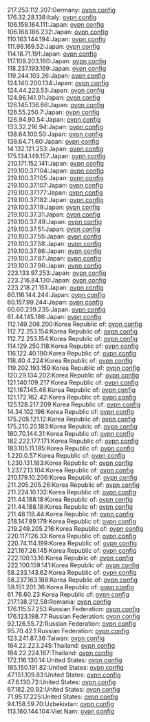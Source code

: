 217.253.112.207:Germany: [ovpn config](vpn/217_253_112_207.ovpn)  
176.32.28.138:Italy: [ovpn config](vpn/176_32_28_138.ovpn)  
106.159.164.111:Japan: [ovpn config](vpn/106_159_164_111.ovpn)  
106.168.186.232:Japan: [ovpn config](vpn/106_168_186_232.ovpn)  
110.163.144.194:Japan: [ovpn config](vpn/110_163_144_194.ovpn)  
111.96.169.52:Japan: [ovpn config](vpn/111_96_169_52.ovpn)  
114.18.71.191:Japan: [ovpn config](vpn/114_18_71_191.ovpn)  
117.109.203.160:Japan: [ovpn config](vpn/117_109_203_160.ovpn)  
118.237.193.169:Japan: [ovpn config](vpn/118_237_193_169.ovpn)  
119.244.103.26:Japan: [ovpn config](vpn/119_244_103_26.ovpn)  
124.140.200.134:Japan: [ovpn config](vpn/124_140_200_134.ovpn)  
124.44.223.53:Japan: [ovpn config](vpn/124_44_223_53.ovpn)  
124.96.141.91:Japan: [ovpn config](vpn/124_96_141_91.ovpn)  
126.145.136.66:Japan: [ovpn config](vpn/126_145_136_66.ovpn)  
126.55.250.7:Japan: [ovpn config](vpn/126_55_250_7.ovpn)  
126.94.90.54:Japan: [ovpn config](vpn/126_94_90_54.ovpn)  
133.32.216.94:Japan: [ovpn config](vpn/133_32_216_94.ovpn)  
138.64.100.50:Japan: [ovpn config](vpn/138_64_100_50.ovpn)  
138.64.71.60:Japan: [ovpn config](vpn/138_64_71_60.ovpn)  
14.132.121.253:Japan: [ovpn config](vpn/14_132_121_253.ovpn)  
175.134.149.157:Japan: [ovpn config](vpn/175_134_149_157.ovpn)  
210.171.152.141:Japan: [ovpn config](vpn/210_171_152_141.ovpn)  
219.100.37.104:Japan: [ovpn config](vpn/219_100_37_104.ovpn)  
219.100.37.105:Japan: [ovpn config](vpn/219_100_37_105.ovpn)  
219.100.37.107:Japan: [ovpn config](vpn/219_100_37_107.ovpn)  
219.100.37.177:Japan: [ovpn config](vpn/219_100_37_177.ovpn)  
219.100.37.182:Japan: [ovpn config](vpn/219_100_37_182.ovpn)  
219.100.37.19:Japan: [ovpn config](vpn/219_100_37_19.ovpn)  
219.100.37.31:Japan: [ovpn config](vpn/219_100_37_31.ovpn)  
219.100.37.49:Japan: [ovpn config](vpn/219_100_37_49.ovpn)  
219.100.37.51:Japan: [ovpn config](vpn/219_100_37_51.ovpn)  
219.100.37.55:Japan: [ovpn config](vpn/219_100_37_55.ovpn)  
219.100.37.58:Japan: [ovpn config](vpn/219_100_37_58.ovpn)  
219.100.37.86:Japan: [ovpn config](vpn/219_100_37_86.ovpn)  
219.100.37.87:Japan: [ovpn config](vpn/219_100_37_87.ovpn)  
219.100.37.96:Japan: [ovpn config](vpn/219_100_37_96.ovpn)  
223.133.97.253:Japan: [ovpn config](vpn/223_133_97_253.ovpn)  
223.216.84.130:Japan: [ovpn config](vpn/223_216_84_130.ovpn)  
223.218.21.151:Japan: [ovpn config](vpn/223_218_21_151.ovpn)  
60.116.144.244:Japan: [ovpn config](vpn/60_116_144_244.ovpn)  
60.157.99.244:Japan: [ovpn config](vpn/60_157_99_244.ovpn)  
60.60.239.235:Japan: [ovpn config](vpn/60_60_239_235.ovpn)  
61.44.145.186:Japan: [ovpn config](vpn/61_44_145_186.ovpn)  
112.149.208.200:Korea Republic of: [ovpn config](vpn/112_149_208_200.ovpn)  
112.72.253.154:Korea Republic of: [ovpn config](vpn/112_72_253_154.ovpn)  
112.72.253.154:Korea Republic of: [ovpn config](vpn/112_72_253_154.ovpn)  
114.129.250.118:Korea Republic of: [ovpn config](vpn/114_129_250_118.ovpn)  
116.122.40.190:Korea Republic of: [ovpn config](vpn/116_122_40_190.ovpn)  
118.40.4.224:Korea Republic of: [ovpn config](vpn/118_40_4_224.ovpn)  
119.202.193.159:Korea Republic of: [ovpn config](vpn/119_202_193_159.ovpn)  
120.29.134.202:Korea Republic of: [ovpn config](vpn/120_29_134_202.ovpn)  
121.140.109.217:Korea Republic of: [ovpn config](vpn/121_140_109_217.ovpn)  
121.167.145.46:Korea Republic of: [ovpn config](vpn/121_167_145_46.ovpn)  
121.172.162.42:Korea Republic of: [ovpn config](vpn/121_172_162_42.ovpn)  
125.128.217.209:Korea Republic of: [ovpn config](vpn/125_128_217_209.ovpn)  
14.34.102.196:Korea Republic of: [ovpn config](vpn/14_34_102_196.ovpn)  
175.205.121.12:Korea Republic of: [ovpn config](vpn/175_205_121_12.ovpn)  
175.210.20.183:Korea Republic of: [ovpn config](vpn/175_210_20_183.ovpn)  
180.70.144.31:Korea Republic of: [ovpn config](vpn/180_70_144_31.ovpn)  
182.222.177.171:Korea Republic of: [ovpn config](vpn/182_222_177_171.ovpn)  
183.105.11.185:Korea Republic of: [ovpn config](vpn/183_105_11_185.ovpn)  
1.220.0.57:Korea Republic of: [ovpn config](vpn/1_220_0_57.ovpn)  
1.230.131.183:Korea Republic of: [ovpn config](vpn/1_230_131_183.ovpn)  
1.237.213.104:Korea Republic of: [ovpn config](vpn/1_237_213_104.ovpn)  
210.179.10.206:Korea Republic of: [ovpn config](vpn/210_179_10_206.ovpn)  
211.205.205.26:Korea Republic of: [ovpn config](vpn/211_205_205_26.ovpn)  
211.224.10.132:Korea Republic of: [ovpn config](vpn/211_224_10_132.ovpn)  
211.44.188.18:Korea Republic of: [ovpn config](vpn/211_44_188_18.ovpn)  
211.44.188.18:Korea Republic of: [ovpn config](vpn/211_44_188_18.ovpn)  
211.48.118.44:Korea Republic of: [ovpn config](vpn/211_48_118_44.ovpn)  
218.147.89.179:Korea Republic of: [ovpn config](vpn/218_147_89_179.ovpn)  
219.249.205.216:Korea Republic of: [ovpn config](vpn/219_249_205_216.ovpn)  
220.117.126.33:Korea Republic of: [ovpn config](vpn/220_117_126_33.ovpn)  
220.74.114.199:Korea Republic of: [ovpn config](vpn/220_74_114_199.ovpn)  
221.167.26.145:Korea Republic of: [ovpn config](vpn/221_167_26_145.ovpn)  
222.100.13.16:Korea Republic of: [ovpn config](vpn/222_100_13_16.ovpn)  
222.100.159.141:Korea Republic of: [ovpn config](vpn/222_100_159_141.ovpn)  
58.233.143.62:Korea Republic of: [ovpn config](vpn/58_233_143_62.ovpn)  
58.237.163.188:Korea Republic of: [ovpn config](vpn/58_237_163_188.ovpn)  
59.151.201.36:Korea Republic of: [ovpn config](vpn/59_151_201_36.ovpn)  
61.76.60.23:Korea Republic of: [ovpn config](vpn/61_76_60_23.ovpn)  
217.138.212.58:Romania: [ovpn config](vpn/217_138_212_58.ovpn)  
176.115.57.253:Russian Federation: [ovpn config](vpn/176_115_57_253.ovpn)  
176.123.198.77:Russian Federation: [ovpn config](vpn/176_123_198_77.ovpn)  
92.126.55.72:Russian Federation: [ovpn config](vpn/92_126_55_72.ovpn)  
95.70.42.1:Russian Federation: [ovpn config](vpn/95_70_42_1.ovpn)  
123.241.87.36:Taiwan: [ovpn config](vpn/123_241_87_36.ovpn)  
184.22.223.245:Thailand: [ovpn config](vpn/184_22_223_245.ovpn)  
184.22.224.187:Thailand: [ovpn config](vpn/184_22_224_187.ovpn)  
172.116.130.14:United States: [ovpn config](vpn/172_116_130_14.ovpn)  
185.150.191.82:United States: [ovpn config](vpn/185_150_191_82.ovpn)  
47.151.109.83:United States: [ovpn config](vpn/47_151_109_83.ovpn)  
47.6.130.72:United States: [ovpn config](vpn/47_6_130_72.ovpn)  
67.182.20.92:United States: [ovpn config](vpn/67_182_20_92.ovpn)  
71.95.17.225:United States: [ovpn config](vpn/71_95_17_225.ovpn)  
94.158.59.70:Uzbekistan: [ovpn config](vpn/94_158_59_70.ovpn)  
113.160.144.104:Viet Nam: [ovpn config](vpn/113_160_144_104.ovpn)  
